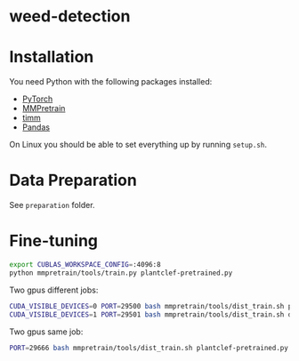 # weed-detection

# Installation
You need Python with the following packages installed:
- [PyTorch](https://pytorch.org/get-started/locally/)
- [MMPretrain](https://mmpretrain.readthedocs.io/en/latest/get_started.html)
- [timm](https://timm.fast.ai/)
- [Pandas](https://pandas.pydata.org/pandas-docs/stable/getting_started/)

On Linux you should be able to set everything up by running `setup.sh`.

# Data Preparation
See `preparation` folder.

# Fine-tuning
```bash
export CUBLAS_WORKSPACE_CONFIG=:4096:8
python mmpretrain/tools/train.py plantclef-pretrained.py
```

Two gpus different jobs:
```bash
CUDA_VISIBLE_DEVICES=0 PORT=29500 bash mmpretrain/tools/dist_train.sh plantclef-pretrained.py 1
CUDA_VISIBLE_DEVICES=1 PORT=29501 bash mmpretrain/tools/dist_train.sh dinov2-pretrained.py 1
```

Two gpus same job:
```bash
PORT=29666 bash mmpretrain/tools/dist_train.sh plantclef-pretrained.py 2
```
